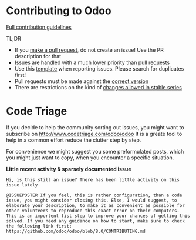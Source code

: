 Contributing to Odoo
====================

[Full contribution guidelines](https://github.com/odoo/odoo/wiki/Contributing)

TL;DR

* If you [make a pull request](https://github.com/odoo/odoo/wiki/Contributing#making-pull-requests),
  do not create an issue! Use the PR description for that
* Issues are handled with a much lower priority than pull requests
* Use this [template](https://github.com/odoo/odoo/wiki/Contributing#reporting-issues)
  when reporting issues. Please search for duplicates first!
* Pull requests must be made against the [correct version](https://github.com/odoo/odoo/wiki/Contributing#against-which-version-should-i-submit-a-patch)
* There are restrictions on the kind of [changes allowed in stable series](https://github.com/odoo/odoo/wiki/Contributing#what-does-stable-mean)


Code Triage
===========

If you decide to help the community sorting out issues, you might want to subscribe on http://www.codetriage.com/odoo/odoo
It is a greate tool to help in a common effort reduce the clutter step by step.

For convenience we might suggest you some preformulated posts, which you might just want to copy, when you encounter a specific situation.

**Little recent activity & sparsely documented issue**
```
Hi, is this still an issue? There has been little activity on this issue lately.

@ISSUEPOSTER If you feel, this is rather configuration, than a code issue, you might consider closing this. Else, I would suggest, to elaborate your description, to make it as convenient as possible for other volunteers to reproduce this exact error on their computers. This is an importent fist step to improve your chances of getting this solved. If you need any guidance on how to start, make sure to check the following link first: https://github.com/odoo/odoo/blob/8.0/CONTRIBUTING.md
```
